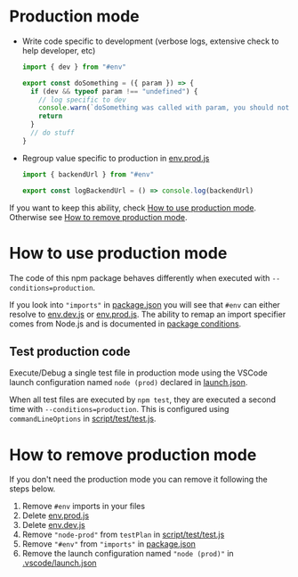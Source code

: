 # Production mode

<!-- TODO: write some lines to explain what is production mode -->

- Write code specific to development (verbose logs, extensive check to help developer, etc)

  ```js
  import { dev } from "#env"

  export const doSomething = ({ param }) => {
    if (dev && typeof param !== "undefined") {
      // log specific to dev
      console.warn(`doSomething was called with param, you should not do this because blah blah...`)
      return
    }
    // do stuff
  }
  ```

- Regroup value specific to production in [env.prod.js](../../env.prod.js)

  ```js
  import { backendUrl } from "#env"

  export const logBackendUrl = () => console.log(backendUrl)
  ```

If you want to keep this ability, check [How to use production mode](#how-to-use-production-mode). Otherwise see [How to remove production mode](#how-to-remove-production-mode).

# How to use production mode

The code of this npm package behaves differently when executed with `--conditions=production`.

If you look into `"imports"` in [package.json](../../package.json#L28) you will see that `#env` can either resolve to [env.dev.js](../../env.dev.js) or [env.prod.js](../../env.prod.js). The ability to remap an import specifier comes from Node.js and is documented in [package conditions](https://nodejs.org/docs/latest-v15.x/api/packages.html#packages_resolving_user_conditions).

<!--
put this explanation somewhere?

Production must be explicitely enabled using `--conditions=production` to avoid accidentaly trigger code supposed to execute in production during development. -->

<!--
TODO: write an example like

node --conditions=production index.js
 -->

## Test production code

Execute/Debug a single test file in production mode using the VSCode launch configuration named `node (prod)` declared in [launch.json](../../launch.json#L26).

When all test files are executed by `npm test`, they are executed a second time with `--conditions=production`. This is configured using `commandLineOptions` in [script/test/test.js](../../script/test/test.js#L16).

# How to remove production mode

If you don't need the production mode you can remove it following the steps below.

1. Remove `#env` imports in your files
2. Delete [env.prod.js](../../env.prod.js)
3. Delete [env.dev.js](../../env.dev.js)
4. Remove `"node-prod"` from `testPlan` in [script/test/test.js](../../script/test/test.js#L11)
5. Remove `"#env"` from `"imports"` in [package.json](../../package.json#L29)
6. Remove the launch configuration named `"node (prod)"` in [.vscode/launch.json](../../.vscode/launch.json#L26)
